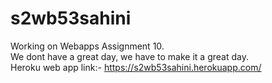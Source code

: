 # s2wb53sahini
Working on Webapps Assignment 10.<br>
We dont have a great day, we have to make it a great day.<br>
Heroku web app link:- https://s2wb53sahini.herokuapp.com/
